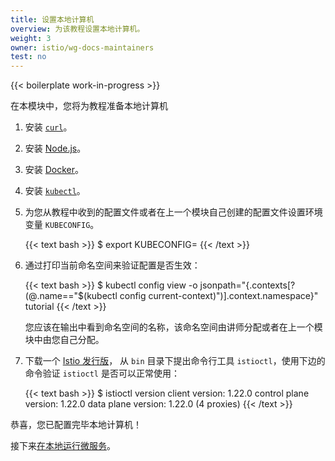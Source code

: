 ```yaml
---
title: 设置本地计算机
overview: 为该教程设置本地计算机。
weight: 3
owner: istio/wg-docs-maintainers
test: no
---
```


{{< boilerplate work-in-progress >}}

在本模块中，您将为教程准备本地计算机

1. 安装 [`curl`](https://curl.haxx.se/download.html)。

1. 安装 [Node.js](https://nodejs.org/en/download/)。

1. 安装 [Docker](https://docs.docker.com/install/)。

1. 安装 [`kubectl`](https://kubernetes.io/zh-cn/docs/tasks/tools/#kubectl)。

1. 为您从教程中收到的配置文件或者在上一个模块自己创建的配置文件设置环境变量 `KUBECONFIG`。

    {{< text bash >}}
    $ export KUBECONFIG=<the file you recieved or created in the previous module>
    {{< /text >}}

1. 通过打印当前命名空间来验证配置是否生效：

    {{< text bash >}}
    $ kubectl config view -o jsonpath="{.contexts[?(@.name==\"$(kubectl config current-context)\")].context.namespace}"
    tutorial
    {{< /text >}}

    您应该在输出中看到命名空间的名称，该命名空间由讲师分配或者在上一个模块中由您自己分配。

1. 下载一个 [Istio 发行版](https://github.com/istio/istio/releases)，
   从 `bin` 目录下提出命令行工具 `istioctl`，使用下边的命令验证 `istioctl` 是否可以正常使用：

    {{< text bash >}}
    $ istioctl version
    client version: 1.22.0
    control plane version: 1.22.0
    data plane version: 1.22.0 (4 proxies)
    {{< /text >}}

恭喜，您已配置完毕本地计算机！

接下来[在本地运行微服务](/zh/docs/examples/microservices-istio/single/)。
